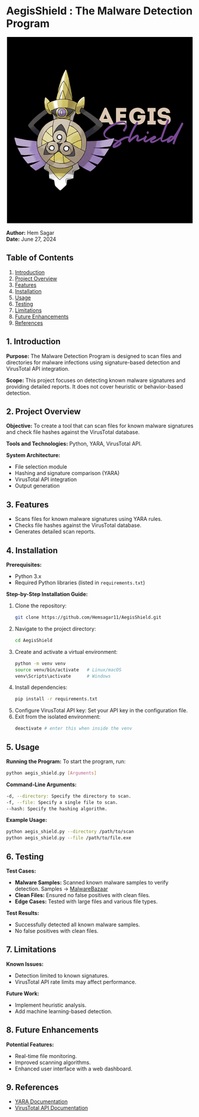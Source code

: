 # AegisShield : The Malware Detection Program
<p align="center">
  <img src="./assets/AegisShield-Logo.png" alt="AegisShield Logo">
</p>

**Author:** Hem Sagar \
**Date:** June 27, 2024

## Table of Contents
1. [Introduction](#1-introduction)
2. [Project Overview](#2-project-overview)
3. [Features](#3-features)
4. [Installation](#4-installation)
5. [Usage](#5-usage)
6. [Testing](#6-testing)
7. [Limitations](#7-limitations)
8. [Future Enhancements](#8-future-enhancements)
9. [References](#9-references)

## 1. Introduction

**Purpose:** The Malware Detection Program is designed to scan files and directories for malware infections using signature-based detection and VirusTotal API integration.

**Scope:** This project focuses on detecting known malware signatures and providing detailed reports. It does not cover heuristic or behavior-based detection.

## 2. Project Overview

**Objective:** To create a tool that can scan files for known malware signatures and check file hashes against the VirusTotal database.

**Tools and Technologies:** Python, YARA, VirusTotal API.

**System Architecture:**
- File selection module
- Hashing and signature comparison (YARA)
- VirusTotal API integration
- Output generation

## 3. Features

- Scans files for known malware signatures using YARA rules.
- Checks file hashes against the VirusTotal database.
- Generates detailed scan reports.

## 4. Installation

**Prerequisites:**
- Python 3.x
- Required Python libraries (listed in `requirements.txt`)

**Step-by-Step Installation Guide:**
1. Clone the repository:
   ```bash
   git clone https://github.com/Hemsagar11/AegisShield.git
2. Navigate to the project directory:
    ```bash
    cd AegisShield
3. Create and activate a virtual environment:
    ```bash
    python -m venv venv
    source venv/bin/activate   # Linux/macOS
    venv\Scripts\activate      # Windows
4. Install dependencies:
    ```bash
    pip install -r requirements.txt
5. Configure VirusTotal API key: Set your API key in the configuration file.
6. Exit from the isolated environment:
    ```bash
    deactivate # enter this when inside the venv
    ```

## 5. Usage

**Running the Program:**
To start the program, run:
```bash
python aegis_shield.py [Arguments]
```
**Command-Line Arguments:**
```bash
-d, --directory: Specify the directory to scan.
-f, --file: Specify a single file to scan.
--hash: Specify the hashing algorithm.
```
**Example Usage:**
```bash
python aegis_shield.py --directory /path/to/scan
python aegis_shield.py --file /path/to/file.exe
```


## 6. Testing

**Test Cases:**
- **Malware Samples:** Scanned known malware samples to verify detection. Samples -> [MalwareBazaar](https://bazaar.abuse.ch)
- **Clean Files:** Ensured no false positives with clean files. 
- **Edge Cases:** Tested with large files and various file types.

**Test Results:**
- Successfully detected all known malware samples.
- No false positives with clean files.

## 7. Limitations

**Known Issues:**
- Detection limited to known signatures.
- VirusTotal API rate limits may affect performance.

**Future Work:**
- Implement heuristic analysis.
- Add machine learning-based detection.

## 8. Future Enhancements

**Potential Features:**
- Real-time file monitoring.
- Improved scanning algorithms.
- Enhanced user interface with a web dashboard.

## 9. References

- [YARA Documentation](https://yara.readthedocs.io/)
- [VirusTotal API Documentation](https://developers.virustotal.com/reference/overview)

